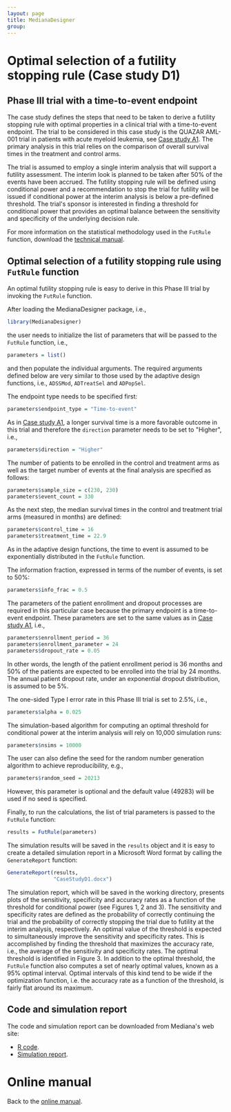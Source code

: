 ```yaml
---
layout: page
title: MedianaDesigner
group: 
---
```


# Optimal selection of a futility stopping rule (Case study D1)

## Phase III trial with a time-to-event endpoint

The case study defines the steps that need to be taken to derive a futility stopping rule with optimal properties in a clinical trial with a time-to-event endpoint. The trial to be considered in this case study is the QUAZAR AML-001 trial in patients with acute myeloid leukemia, see [Case study A1](https://medianasoft.github.io/CaseStudyA1). The primary analysis in this trial relies on the comparison of overall survival times in the treatment and control arms.

The trial is assumed to employ a single interim analysis that will support a futility assessment. The interim look is planned to be taken after 50% of the events have been accrued. The futility stopping rule will be defined using conditional power and a recommendation to stop the trial for futility will be issued if conditional power at the interim analysis is below a pre-defined threshold. The trial's sponsor is interested in finding a threshold for conditional power that provides an optimal balance between the sensitivity and specificity of the underlying decision rule. 

For more information on the statistical methodology used in the `FutRule` function, download the [technical manual](http://www.mediana.us/MedianaDesigner/FutRule.pdf).

## Optimal selection of a futility stopping rule using `FutRule` function

An optimal futility stopping rule is easy to derive in this Phase III trial by invoking the `FutRule` function. 

After loading the MedianaDesigner package, i.e.,

``` r
library(MedianaDesigner)
```

the user needs to initialize the list of parameters that will be passed to the `FutRule` function, i.e.,

``` r
parameters = list()
```

and then populate the individual arguments. The required arguments defined below are very similar to those used by the adaptive design functions, i.e., `ADSSMod`, `ADTreatSel` and `ADPopSel`.

The endpoint type needs to be specified first:
``` r
parameters$endpoint_type = "Time-to-event"
```

As in [Case study A1](https://medianasoft.github.io/CaseStudyA1), a longer survival time is a more favorable outcome in this trial and therefore the `direction` parameter needs to be set to "Higher", i.e.,

``` r
parameters$direction = "Higher"
```

The number of patients to be enrolled in the control and treatment arms as well as the target number of events at the final analysis are specified as follows:

``` r
parameters$sample_size = c(230, 230)
parameters$event_count = 330
```

As the next step, the median survival times in the control and treatment trial arms (measured in months) are defined:

``` r
parameters$control_time = 16
parameters$treatment_time = 22.9
```

As in the adaptive design functions, the time to event is assumed to be exponentially distributed in the `FutRule` function.

The information fraction, expressed in terms of the number of events, is set to 50%: 

``` r
parameters$info_frac = 0.5
``` 

The parameters of the patient enrollment and dropout processes are required in this particular case because the primary endpoint is a time-to-event endpoint. These parameters are set to the same values as in [Case study A1](https://medianasoft.github.io/CaseStudyA1), i.e.,

``` r
parameters$enrollment_period = 36
parameters$enrollment_parameter = 24
parameters$dropout_rate = 0.05
``` 

In other words, the length of the patient enrollment period is 36 months and 50% of the patients are expected to be enrolled into the trial by 24 months. The annual patient dropout rate, under an exponential dropout distribution, is assumed to be 5%.

The one-sided Type I error rate in this Phase III trial is set to 2.5%, i.e.,

``` r
parameters$alpha = 0.025
```

The simulation-based algorithm for computing an optimal threshold for conditional power at the interim analysis will rely on 10,000 simulation runs:

``` r
parameters$nsims = 10000
```

The user can also define the seed for the random number generation algorithm to achieve reproducibility, e.g., 

``` r
parameters$random_seed = 20213
```

However, this parameter is optional and the default value (49283) will be used if no seed is specified.

Finally, to run the calculations, the list of trial parameters is passed to the `FutRule` function:

``` r
results = FutRule(parameters)
```

The simulation results will be saved in the `results` object and it is easy to create a detailed simulation report in a Microsoft Word format by calling the `GenerateReport` function:

``` r
GenerateReport(results, 
               "CaseStudyD1.docx")
```

The simulation report, which will be saved in the working directory, presents plots of the sensitivity, specificity and accuracy rates as a function of the threshold for conditional power (see Figures 1, 2 and 3). The sensitivity and specificity rates are defined as the probability of correctly continuing the trial and the probability of correctly stopping the trial due to futility at the interim analysis, respectively. An optimal value of the threshold is expected to simultaneously improve the sensitivity and specificity rates. This is accomplished by finding the threshold that maximizes the accuracy rate, i.e., the average of the sensitivity and specificity rates. The optimal threshold is identified in Figure 3. In addition to the optimal threshold, the `FutRule` function also computes a set of nearly optimal values, known as a 95% optimal interval. Optimal intervals of this kind tend to be wide if the optimization function, i.e. the accuracy rate as a function of the threshold, is fairly flat around its maximum.  

## Code and simulation report

The code and simulation report can be downloaded from Mediana's web site:

* [R code](http://www.mediana.us/MedianaDesigner/CaseStudyD1.r).
* [Simulation report](http://www.mediana.us/MedianaDesigner/CaseStudyD1.docx).

# Online manual

Back to the [online manual](https://medianasoft.github.io/MedianaDesigner).
